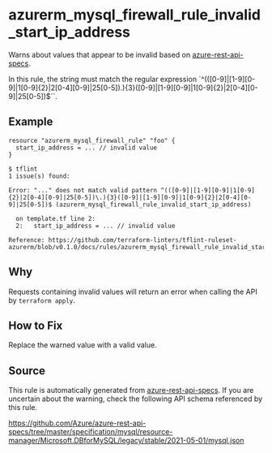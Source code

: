 <!--- This file generated by `tools/apispec-rule-gen/main.go`. DO NOT EDIT --->

# azurerm_mysql_firewall_rule_invalid_start_ip_address

Warns about values that appear to be invalid based on [azure-rest-api-specs](https://github.com/Azure/azure-rest-api-specs).

In this rule, the string must match the regular expression `^(([0-9]|[1-9][0-9]|1[0-9]{2}|2[0-4][0-9]|25[0-5])\.){3}([0-9]|[1-9][0-9]|1[0-9]{2}|2[0-4][0-9]|25[0-5])$``.

## Example

```hcl
resource "azurerm_mysql_firewall_rule" "foo" {
  start_ip_address = ... // invalid value
}
```

```
$ tflint
1 issue(s) found:

Error: "..." does not match valid pattern ^(([0-9]|[1-9][0-9]|1[0-9]{2}|2[0-4][0-9]|25[0-5])\.){3}([0-9]|[1-9][0-9]|1[0-9]{2}|2[0-4][0-9]|25[0-5])$ (azurerm_mysql_firewall_rule_invalid_start_ip_address)

  on template.tf line 2:
  2:   start_ip_address = ... // invalid value

Reference: https://github.com/terraform-linters/tflint-ruleset-azurerm/blob/v0.1.0/docs/rules/azurerm_mysql_firewall_rule_invalid_start_ip_address.md

```

## Why

Requests containing invalid values will return an error when calling the API by `terraform apply`.

## How to Fix

Replace the warned value with a valid value.

## Source

This rule is automatically generated from [azure-rest-api-specs](https://github.com/Azure/azure-rest-api-specs). If you are uncertain about the warning, check the following API schema referenced by this rule.

https://github.com/Azure/azure-rest-api-specs/tree/master/specification/mysql/resource-manager/Microsoft.DBforMySQL/legacy/stable/2021-05-01/mysql.json
